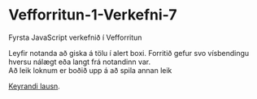 # Vefforritun-1-Verkefni-7
Fyrsta JavaScript verkefnið í Vefforritun

Leyfir notanda að giska á tölu í alert boxi. Forritið gefur svo vísbendingu hversu nálægt eða langt frá notandinn var.  
Að leik loknum er boðið upp á að spila annan leik

[Keyrandi lausn](https://notendur.hi.is/~jgs7/vefforritun/verkefni7/).
